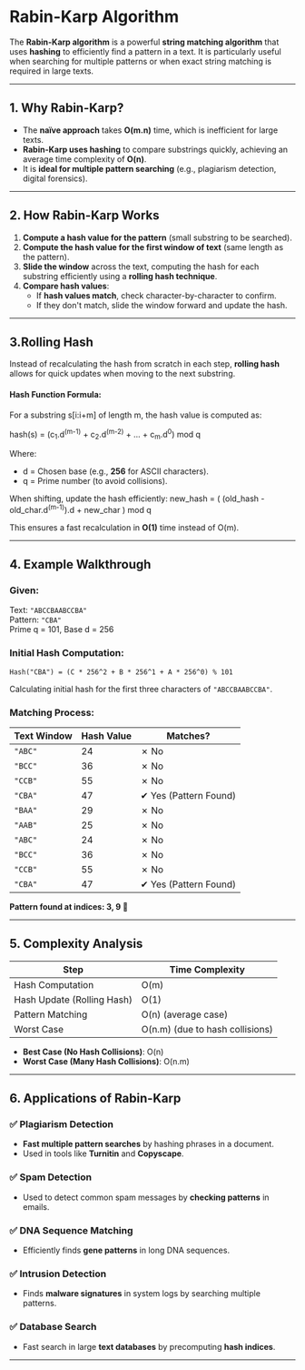 # **Rabin-Karp Algorithm**  

The **Rabin-Karp algorithm** is a powerful **string matching algorithm** that uses **hashing** to efficiently find a pattern in a text. It is particularly useful when searching for multiple patterns or when exact string matching is required in large texts.

---

## **1. Why Rabin-Karp?**
- The **naïve approach** takes **O(m.n)** time, which is inefficient for large texts.
- **Rabin-Karp uses hashing** to compare substrings quickly, achieving an average time complexity of **O(n)**.
- It is **ideal for multiple pattern searching** (e.g., plagiarism detection, digital forensics).

---

## **2. How Rabin-Karp Works**
1. **Compute a hash value for the pattern** (small substring to be searched).
2. **Compute the hash value for the first window of text** (same length as the pattern).
3. **Slide the window** across the text, computing the hash for each substring efficiently using a **rolling hash technique**.
4. **Compare hash values**:
   - If **hash values match**, check character-by-character to confirm.
   - If they don't match, slide the window forward and update the hash.

---

## **3.Rolling Hash**
Instead of recalculating the hash from scratch in each step, **rolling hash** allows for quick updates when moving to the next substring.

#### **Hash Function Formula**:
For a substring s[i:i+m] of length m, the hash value is computed as:

hash(s) = (c<sub>1</sub>.d<sup>(m-1)</sup> + c<sub>2</sub>.d<sup>(m-2)</sup> + ... + c<sub>m</sub>.d<sup>0</sup>) mod q

Where:
- d = Chosen base (e.g., **256** for ASCII characters).
- q = Prime number (to avoid collisions).

When shifting, update the hash efficiently:
new_hash = ( (old_hash - old_char.d<sup>(m-1)</sup>).d + new_char ) mod q

This ensures a fast recalculation in **O(1)** time instead of O(m).

---

## **4. Example Walkthrough**
### **Given:**
Text: `"ABCCBAABCCBA"`  
Pattern: `"CBA"`  
Prime q = 101, Base d = 256

### **Initial Hash Computation:**
```
Hash("CBA") = (C * 256^2 + B * 256^1 + A * 256^0) % 101
```
Calculating initial hash for the first three characters of `"ABCCBAABCCBA"`.

### **Matching Process:**
| Text Window | Hash Value | Matches? |
|------------|------------|---------|
| `"ABC"`   | 24  | ✗ No |
| `"BCC"`   | 36  | ✗ No |
| `"CCB"`   | 55  | ✗ No |
| `"CBA"`   | 47  | ✔ Yes (Pattern Found) |
| `"BAA"`   | 29  | ✗ No |
| `"AAB"`   | 25  | ✗ No |
| `"ABC"`   | 24  | ✗ No |
| `"BCC"`   | 36  | ✗ No |
| `"CCB"`   | 55  | ✗ No |
| `"CBA"`   | 47  | ✔ Yes (Pattern Found) |

**Pattern found at indices: 3, 9 🎉**

---

## **5. Complexity Analysis**
| Step | Time Complexity |
|------|---------------|
| Hash Computation | O(m) |
| Hash Update (Rolling Hash) | O(1) |
| Pattern Matching | O(n) (average case) |
| Worst Case | O(n.m) (due to hash collisions) |

- **Best Case (No Hash Collisions)**: O(n)
- **Worst Case (Many Hash Collisions)**: O(n.m)

---

## **6. Applications of Rabin-Karp**
### ✅ **Plagiarism Detection**
- **Fast multiple pattern searches** by hashing phrases in a document.
- Used in tools like **Turnitin** and **Copyscape**.

### ✅ **Spam Detection**
- Used to detect common spam messages by **checking patterns** in emails.

### ✅ **DNA Sequence Matching**
- Efficiently finds **gene patterns** in long DNA sequences.

### ✅ **Intrusion Detection**
- Finds **malware signatures** in system logs by searching multiple patterns.

### ✅ **Database Search**
- Fast search in large **text databases** by precomputing **hash indices**.

---
